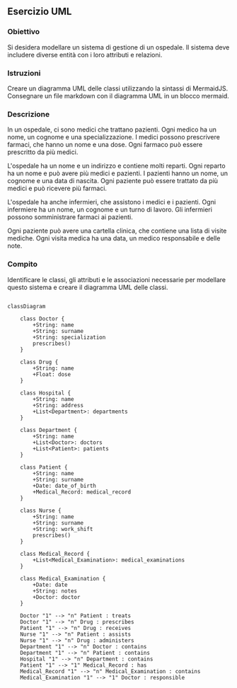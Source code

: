 ## Esercizio UML

### Obiettivo

Si desidera modellare un sistema di gestione di un ospedale. Il sistema deve includere diverse entità con i loro attributi e relazioni.

### Istruzioni

Creare un diagramma UML delle classi utilizzando la sintassi di MermaidJS. Consegnare un file markdown con il diagramma UML in un blocco mermaid.

### Descrizione

In un ospedale, ci sono medici che trattano pazienti. Ogni medico ha un nome, un cognome e una specializzazione. I medici possono prescrivere farmaci, che hanno un nome e una dose. Ogni farmaco può essere prescritto da più medici.

L'ospedale ha un nome e un indirizzo e contiene molti reparti. Ogni reparto ha un nome e può avere più medici e pazienti. I pazienti hanno un nome, un cognome e una data di nascita. Ogni paziente può essere trattato da più medici e può ricevere più farmaci.

L'ospedale ha anche infermieri, che assistono i medici e i pazienti. Ogni infermiere ha un nome, un cognome e un turno di lavoro. Gli infermieri possono somministrare farmaci ai pazienti.

Ogni paziente può avere una cartella clinica, che contiene una lista di visite mediche. Ogni visita medica ha una data, un medico responsabile e delle note.

### Compito

Identificare le classi, gli attributi e le associazioni necessarie per modellare questo sistema e creare il diagramma UML delle classi.

```mermaid

classDiagram

    class Doctor {
        +String: name
        +String: surname
        +String: specialization
        prescribes()
    }

    class Drug {
        +String: name
        +Float: dose
    }

    class Hospital {
        +String: name
        +String: address
        +List<Department>: departments
    }
    
    class Department {
        +String: name 
        +List<Doctor>: doctors 
        +List<Patient>: patients 
    } 
    
    class Patient { 
        +String: name 
        +String: surname 
        +Date: date_of_birth 
        +Medical_Record: medical_record 
    }
    
    class Nurse {
        +String: name 
        +String: surname 
        +String: work_shift
        prescribes()
    }
    
    class Medical_Record { 
        +List<Medical_Examination>: medical_examinations
    } 
    
    class Medical_Examination { 
        +Date: date 
        +String: notes 
        +Doctor: doctor 
    }
    
    Doctor "1" --> "n" Patient : treats
    Doctor "1" --> "n" Drug : prescribes
    Patient "1" --> "n" Drug : receives
    Nurse "1" --> "n" Patient : assists
    Nurse "1" --> "n" Drug : administers
    Department "1" --> "n" Doctor : contains
    Department "1" --> "n" Patient : contains
    Hospital "1" --> "n" Department : contains
    Patient "1" --> "1" Medical_Record : has
    Medical_Record "1" --> "n" Medical_Examination : contains
    Medical_Examination "1" --> "1" Doctor : responsible
```